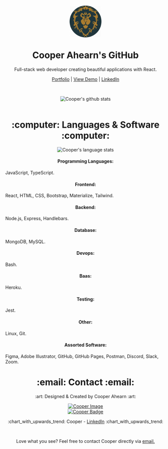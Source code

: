 <p align="center">
 <img width="100px" src="./media/my_life.jpg" align="center" alt="Valiant Artwork" />
 <h1 align="center">Cooper Ahearn's GitHub</h1>
 <p align="center">Full-stack web developer creating beautiful applications with React.</p>
</p>

  <p align="center">
    <a href="https://94cooper94.github.io/portfolio/">Portfolio</a>
    |
    <a href="https://94cooper94.github.io/weatherDashboard/">View Demo</a>
    |
    <a href="https://www.linkedin.com/in/lcahearn/">LinkedIn</a>
  </p>  
  <br>
  <p align="center">
    <img alt="Cooper's github stats" src="https://github-readme-stats.vercel.app/api?username=94Cooper94&count_private=true&theme=tokyonight" />
    <br />
    <br />
  </p>
</p>

<h1 align="center">:computer: Languages & Software :computer:</h1>

<p align="center">
    <img alt="Cooper's language stats" src="https://github-readme-stats.vercel.app/api/top-langs?username=94Cooper94&count_private=true&theme=tokyonight" />
    <br />
</p>

<p align="center">
  <h4 align="center">Programming Languages:</h4>JavaScript, TypeScript. <br>
  <h4 align="center">Frontend:</h4> React, HTML, CSS, Bootstrap, Materialize, Tailwind. <br>
  <h4 align="center">Backend:</h4> Node.js, Express, Handlebars. <br>
  <h4 align="center">Database:</h4> MongoDB, MySQL. <br>
  <h4 align="center">Devops:</h4> Bash. <br>
  <h4 align="center">Baas:</h4> Heroku. <br>
  <h4 align="center">Testing:</h4> Jest. <br>
  <h4 align="center">Other:</h4> Linux, Git. <br>
  <h4 align="center">Assorted Software:</h4> Figma, Adobe Illustrator, GitHub, GitHub Pages, Postman, Discord, Slack, Zoom. <br>
</p>
<!-- Mobile:  <br> -->
<!-- AI/ML:  <br> -->

<h1 align="center">:email: Contact :email:</h1>

<p align="center">
:art: Designed & Created by Cooper Ahearn :art:
</p>
<p align="center">
<a href="https://github.com/94Cooper94"><img alt="Cooper Image" src="https://github.com/94Cooper94.png?size=50" /></a><br>
<a href="https://github.com/94Cooper94"><img alt="Cooper Badge" src="https://img.shields.io/badge/Github-94Cooper94-4cbbb9" /></a>
</p>
<p align="center">:chart_with_upwards_trend: Cooper - <a href="https://www.linkedin.com/in/lcahearn/">LinkedIn</a> :chart_with_upwards_trend:</p>
<br>

<p align="center">Love what you see? Feel free to contact Cooper directly via <a href="mailto:LCAhearn94@gmail.com">email.</a></p>